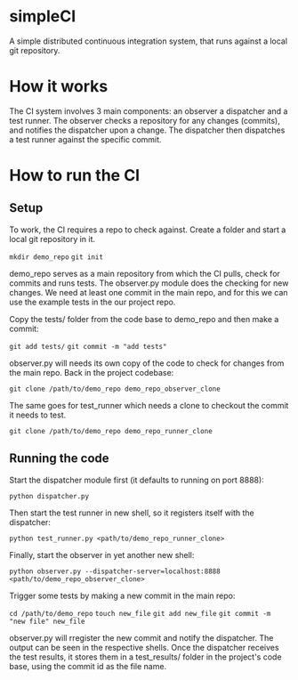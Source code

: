 # simpleCI
A simple distributed continuous integration system, that runs against a local git repository.

# How it works
The CI system involves 3 main components: an observer a dispatcher and a test runner.
The observer checks a repository for any changes (commits), and notifies the dispatcher upon a change.
The dispatcher then dispatches a test runner against the specific commit.

# How to run the CI
## Setup
To work, the CI requires a repo to check against. Create a folder and start a local git repository in it.

`mkdir demo_repo`
`git init`

demo_repo serves as a main repository from which the CI pulls, check for commits and runs tests.
The observer.py module does the checking for new changes. We need at least one commit in the main repo, and for this we can use the example tests in the our project repo.

Copy the tests/ folder from the code base to demo_repo and then make a commit:

`git add tests/`
`git commit -m "add tests"`

observer.py will needs its own copy of the code to check for changes from the main repo. Back in the project codebase: 

`git clone /path/to/demo_repo demo_repo_observer_clone`

The same goes for test_runner which needs a clone to checkout the commit it needs to test.

`git clone /path/to/demo_repo demo_repo_runner_clone`

## Running the code
Start the dispatcher module first (it defaults to running on port 8888):

`python dispatcher.py`

Then start the test runner in new shell, so it registers itself with the dispatcher:

`python test_runner.py <path/to/demo_repo_runner_clone>`

Finally, start the observer in yet another new shell:

`python observer.py --dispatcher-server=localhost:8888 <path/to/demo_repo_observer_clone>`

Trigger some tests by making a new commit in the main repo:

`cd /path/to/demo_repo`
`touch new_file`
`git add new_file`
`git commit -m "new file" new_file`

observer.py will rregister the new commit and notify the dispatcher. The output can be seen in the respective shells. Once the dispatcher receives the test results, it stores them in a test_results/ folder in the project's code base, using the commit id as the file name.

